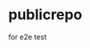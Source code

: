# publicrepo
for e2e test































































































































































































































































































































































































































































































































































































































































































































































































































































































































































































































































































































